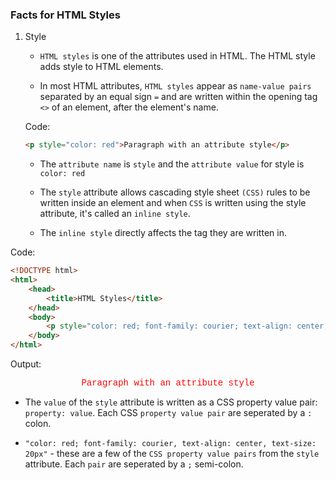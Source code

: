 ### Facts for HTML Styles

1. Style 

    - `HTML styles` is one of the attributes used in HTML. The HTML style adds style to HTML elements.

    - In most HTML attributes, `HTML styles` appear as `name-value pairs` separated by an equal sign `=` and are written within the opening tag `<>` of an element, after the element's name.

    Code:
    ```html
    <p style="color: red">Paragraph with an attribute style</p>

    ```
    - The `attribute name` is `style` and the `attribute value` for style is `color: red`

    - The `style` attribute allows cascading style sheet `(CSS)` rules to be written inside an element and when `CSS` is written using the style attribute, it's called an `inline style`. 

    - The `inline style` directly affects the tag they are written in. 

Code:
```html
<!DOCTYPE html>
<html>
    <head>
        <title>HTML Styles</title>
    </head>
    <body>
        <p style="color: red; font-family: courier; text-align: center; text-size: 20px">Paragraph with an attribute style</p> 
    </body>
</html>

```
Output:
<!DOCTYPE html>
<html>
    <head>
        <title>HTML Styles</title>
    </head>
    <body>
        <p style="color: red; font-family: courier; text-align: center; text-size: 20px">Paragraph with an attribute style</p> 
    </body>
</html>

- The `value` of the `style` attribute is written as a CSS property value pair: `property: value`. Each CSS `property value pair` are seperated by a `:` colon. 

- `"color: red; font-family: courier, text-align: center, text-size: 20px"` -  these are a few of the `CSS property value pairs` from the `style` attribute. Each `pair` are seperated by a `;` semi-colon. 



     

   